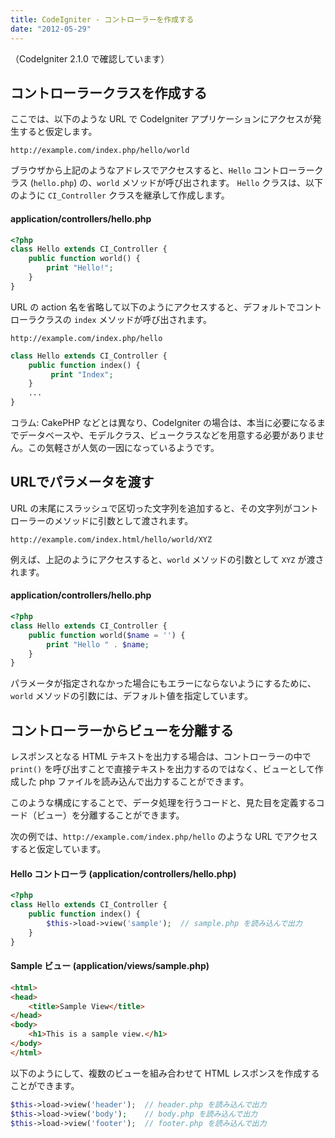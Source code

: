 ```yaml
---
title: CodeIgniter - コントローラーを作成する
date: "2012-05-29"
---
```


（CodeIgniter 2.1.0 で確認しています）

コントローラークラスを作成する
----

ここでは、以下のような URL で CodeIgniter アプリケーションにアクセスが発生すると仮定します。

~~~
http://example.com/index.php/hello/world
~~~

ブラウザから上記のようなアドレスでアクセスすると、`Hello` コントローラークラス (`hello.php`) の、`world` メソッドが呼び出されます。
`Hello` クラスは、以下のように `CI_Controller` クラスを継承して作成します。

#### application/controllers/hello.php

~~~ php
<?php
class Hello extends CI_Controller {
    public function world() {
        print "Hello!";
    }
}
~~~

URL の action 名を省略して以下のようにアクセスすると、デフォルトでコントローラクラスの `index` メソッドが呼び出されます。

~~~
http://example.com/index.php/hello
~~~

~~~ php
class Hello extends CI_Controller {
    public function index() {
         print "Index";
    }
    ...
}
~~~

コラム: CakePHP などとは異なり、CodeIgniter の場合は、本当に必要になるまでデータベースや、モデルクラス、ビュークラスなどを用意する必要がありません。この気軽さが人気の一因になっているようです。


URLでパラメータを渡す
----

URL の末尾にスラッシュで区切った文字列を追加すると、その文字列がコントローラーのメソッドに引数として渡されます。

~~~
http://example.com/index.html/hello/world/XYZ
~~~

例えば、上記のようにアクセスすると、`world` メソッドの引数として `XYZ` が渡されます。

#### application/controllers/hello.php

~~~ php
<?php
class Hello extends CI_Controller {
    public function world($name = '') {
        print "Hello " . $name;
    }
}
~~~

パラメータが指定されなかった場合にもエラーにならないようにするために、`world` メソッドの引数には、デフォルト値を指定しています。


コントローラーからビューを分離する
----

レスポンスとなる HTML テキストを出力する場合は、コントローラーの中で `print()` を呼び出すことで直接テキストを出力するのではなく、ビューとして作成した php ファイルを読み込んで出力することができます。

このような構成にすることで、データ処理を行うコードと、見た目を定義するコード（ビュー）を分離することができます。

次の例では、`http://example.com/index.php/hello` のような URL でアクセスすると仮定しています。

#### Hello コントローラ (application/controllers/hello.php)

~~~ php
<?php
class Hello extends CI_Controller {
    public function index() {
        $this->load->view('sample');  // sample.php を読み込んで出力
    }
}
~~~

#### Sample ビュー (application/views/sample.php)

~~~ html
<html>
<head>
    <title>Sample View</title>
</head>
<body>
    <h1>This is a sample view.</h1>
</body>
</html>
~~~

以下のようにして、複数のビューを組み合わせて HTML レスポンスを作成することができます。

~~~ php
$this->load->view('header');  // header.php を読み込んで出力
$this->load->view('body');    // body.php を読み込んで出力
$this->load->view('footer');  // footer.php を読み込んで出力
~~~

